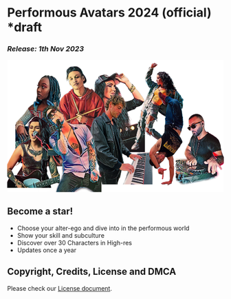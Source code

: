 # Performous Avatars 2024 (official) *draft
### *Release: 1th  Nov 2023*

<img src="https://github.com/marwin89/performous-avatars-2024-official/blob/main/preview/performous-avatars-2024-official-preview.png" alt="Performous Avatars 2024 (offical) preview" title="Performous Avatars 2024 (offical) preview" style="max-width: 100%;"/>

## Become a star!
- Choose your alter-ego and dive into in the performous world
- Show your skill and subculture
- Discover over 30 Characters in High-res 
- Updates once a year

## Copyright, Credits, License and DMCA
<p>Please check our <a href="https://github.com/marwin89/performous-avatars-2024-official/blob/main/LICENSE.md">License document</a>.
